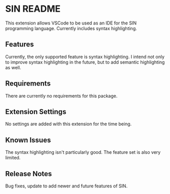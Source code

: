 # SIN README

This extension allows VSCode to be used as an IDE for the SIN programming language. Currently includes syntax highlighting.

## Features

Currently, the only supported feature is syntax highlighting. I intend not only to improve syntax highlighting in the future, but to add semantic highlighting as well.

## Requirements

There are currently no requirements for this package.

## Extension Settings

No settings are added with this extension for the time being.

## Known Issues

The syntax highlighting isn't particularly good. The feature set is also very limited.

## Release Notes

Bug fixes, update to add newer and future features of SIN.
